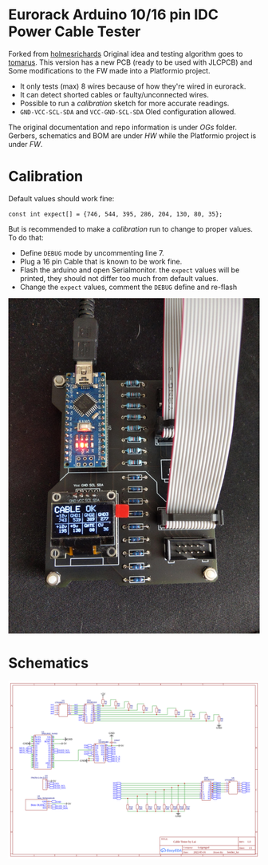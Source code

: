 Eurorack Arduino 10/16 pin IDC Power Cable Tester
=================================================

Forked from [holmesrichards](https://github.com/holmesrichards/cabletester) Original idea and testing algorithm goes to [tomarus](https://github.com/tomarus/cabletester ). This version has a new PCB (ready to be used with JLCPCB) and Some modifications to the FW made into a Platformio project.

* It only tests (max) 8 wires because of how they're wired in eurorack.
* It can detect shorted cables or faulty/unconnected wires.
* Possible to run a _calibration_ sketch for more accurate readings.
* `GND-VCC-SCL-SDA` and `VCC-GND-SCL-SDA` Oled configuration allowed.


The original documentation and repo information is under _OGs_ folder. Gerbers, schematics and BOM are under _HW_ while the Platformio project is under _FW_.

# Calibration

Default values should work fine:
```
const int expect[] = {746, 544, 395, 286, 204, 130, 80, 35};
```
But is recommended to make a _calibration_ run to change to proper values. To do that:
- Define `DEBUG` mode by uncommenting line 7. 
- Plug a 16 pin Cable that is known to be work fine. 
- Flash the arduino and open Serialmonitor. the `expect` values will be printed, they should not differ too much from default values. 
- Change the `expect` values, comment the `DEBUG` define and re-flash

![picture](docs/cabletester.jpg)

# Schematics

![schematics](docs/schematic.png)

